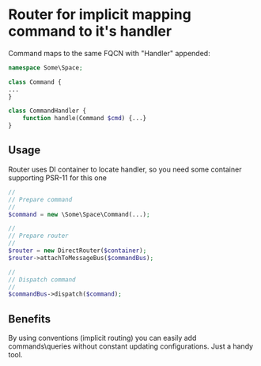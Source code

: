 # Router for implicit mapping command to it's handler
Command maps to the same FQCN with "Handler" appended:
```php
namespace Some\Space;

class Command {
...
}

class CommandHandler {
    function handle(Command $cmd) {...}
}
```

## Usage
Router uses DI container to locate handler, so you need some container supporting PSR-11 for this one

```php
//
// Prepare command
//
$command = new \Some\Space\Command(...);

//
// Prepare router
//
$router = new DirectRouter($container);
$router->attachToMessageBus($commandBus);

//
// Dispatch command
//
$commandBus->dispatch($command);
```

## Benefits
By using conventions (implicit routing) you can easily add commands\queries without constant updating configurations.
Just a handy tool. 